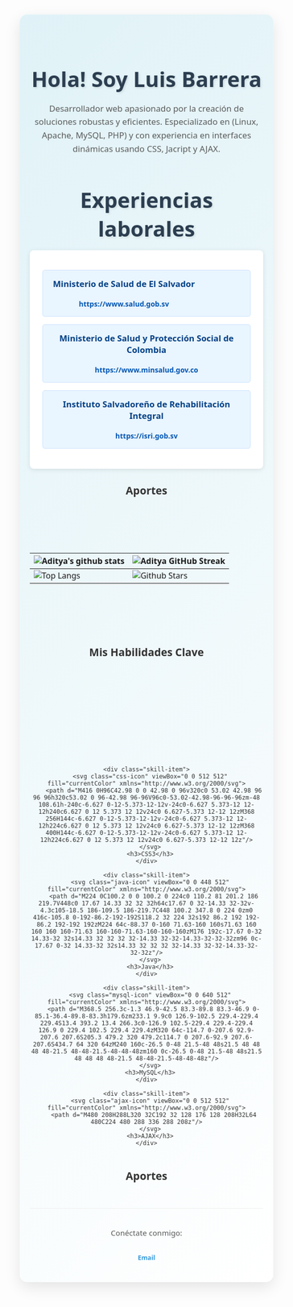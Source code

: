 <style>
  /* Base para el contenedor principal */
  .profile-container {
    font-family: 'Segoe UI', Tahoma, Geneva, Verdana, sans-serif;
    color: #333;
    background: linear-gradient(135deg, #e0f2f7 0%, #ffffff 100%);
    padding: 40px 20px;
    border-radius: 15px;
    box-shadow: 0 10px 30px rgba(0, 0, 0, 0.1);
    text-align: center;
    max-width: 900px;
    margin: 30px auto;
    overflow: hidden; /* Para contener las animaciones si se salen */
  }

  /* Estilo del título principal */
  .profile-container h1 {
    font-size: 3em;
    color: #2c3e50;
    margin-bottom: 15px;
    text-shadow: 2px 2px 4px rgba(0,0,0,0.1);
    animation: fadeInDown 1s ease-out; /* Animación de entrada */
  }

  /* Estilo para el subtítulo/descripción */
  .profile-container p {
    font-size: 1.2em;
    color: #555;
    line-height: 1.6;
    margin-bottom: 30px;
    animation: fadeInUp 1s ease-out; /* Animación de entrada */
    animation-delay: 0.2s; /* Retraso para que aparezca después del título */
    animation-fill-mode: both; /* Mantiene el estado final de la animación */
  }

  /* Contenedor de habilidades/lenguajes */
  .skills-grid {
    display: flex;
    flex-wrap: wrap;
    justify-content: center;
    gap: 25px; /* Espacio entre los iconos */
    margin-top: 40px;
  }

  /* Estilo individual de cada habilidad/lenguaje */
  .skill-item {
    background-color: #f7f7f7;
    border: 1px solid #ddd;
    border-radius: 12px;
    padding: 20px;
    width: 150px;
    text-align: center;
    transition: transform 0.3s ease, box-shadow 0.3s ease;
    box-shadow: 0 4px 15px rgba(0, 0, 0, 0.08);
    display: flex;
    flex-direction: column;
    align-items: center;
    justify-content: center;
    animation: zoomIn 0.6s ease-out; /* Animación de entrada para cada skill */
    opacity: 0; /* Oculto inicialmente para la animación */
  }

  /* Animación de hover para cada habilidad */
  .skill-item:hover {
    transform: translateY(-10px) scale(1.05); /* Efecto de levitación y ligero aumento */
    box-shadow: 0 15px 30px rgba(0, 0, 0, 0.2);
  }

  /* Estilo de los iconos SVG */
  .skill-item svg {
    width: 60px;
    height: 60px;
    margin-bottom: 10px;
    /* Colores base para que los iconos no se vean con borde */
    fill: currentColor;
    color: #3498db; /* Color por defecto para los iconos */
  }

  /* Colores específicos para los iconos si quieres distinguirlos */
  .php-icon { color: #777BB4; }
  .css-icon { color: #1572B6; }
  .java-icon { color: #E34A00; } /* Un tono más naranja/rojizo para Java */
  .mysql-icon { color: #00758F; }
  .ajax-icon { color: #4D4D4D; } /* AJAX no tiene un color oficial, elegimos un gris oscuro */


  .skill-item h3 {
    font-size: 1.1em;
    color: #333;
    margin: 0;
  }

  /* Animaciones CSS */
  @keyframes fadeInDown {
    from { opacity: 0; transform: translateY(-30px); }
    to { opacity: 1; transform: translateY(0); }
  }

  @keyframes fadeInUp {
    from { opacity: 0; transform: translateY(30px); }
    to { opacity: 1; transform: translateY(0); }
  }

  @keyframes zoomIn {
    from { opacity: 0; transform: scale(0.8); }
    to { opacity: 1; transform: scale(1); }
  }

  /* Retrasos para la animación de cada skill-item */
  .skill-item:nth-child(1) { animation-delay: 0.4s; }
  .skill-item:nth-child(2) { animation-delay: 0.6s; }
  .skill-item:nth-child(3) { animation-delay: 0.8s; }
  .skill-item:nth-child(4) { animation-delay: 1.0s; }
  .skill-item:nth-child(5) { animation-delay: 1.2s; }

  /* Estilos para el footer */
  .footer {
    margin-top: 50px;
    font-size: 0.9em;
    color: #777;
    border-top: 1px solid #eee;
    padding-top: 20px;
  }

  .social-links a {
    margin: 0 10px;
    text-decoration: none;
    color: #3498db;
    font-weight: bold;
    transition: color 0.3s ease;
  }

  .social-links a:hover {
    color: #2980b9;
  }

  .container {
            background-color: #fff;
            padding: 25px;
            border-radius: 8px;
            box-shadow: 0 2px 10px rgba(0,0,0,0.1);
            max-width: 600px;
            margin: auto;
        }
        h1 {
            color: #0056b3;
            text-align: center;
            margin-bottom: 30px;
        }
        ul {
            list-style: none;
            padding: 0;
        }
        li {
            background-color: #e9f5ff;
            border: 1px solid #cce5ff;
            margin-bottom: 15px;
            padding: 15px 20px;
            border-radius: 5px;
            display: flex;
            align-items: center;
        }
        li:hover {
            background-color: #d7edff;
        }
        .ministry-info strong {
            display: block;
            font-size: 1.2em;
            color: #004085;
        }
        .ministry-info a {
            color: #0056b3;
            text-decoration: none;
            font-weight: bold;
        }
        .ministry-info a:hover {
            text-decoration: underline;
        }
</style>

<div class="profile-container">
  <h1>Hola! Soy Luis Barrera</h1>
  <p>Desarrollador web apasionado por la creaci&oacute;n de soluciones robustas y eficientes. Especializado en (Linux, Apache, MySQL, PHP) y con experiencia en interfaces din&aacute;micas usando CSS, Jacript y AJAX.</p>
  <h1>Experiencias laborales</h1>
  <div class="container">
        <ul>
            <li>
                <div class="ministry-info">
                    <strong>Ministerio de Salud de El Salvador</strong>
                    <br><a href="https://www.salud.gob.sv/" target="_blank">https://www.salud.gob.sv</a>
                </div>
            </li>
            <li>
                <div class="ministry-info">
                    <strong>Ministerio de Salud y Protecci&oacute;n Social de Colombia</strong>
                    <br>
                    <a href="https://www.minsalud.gov.co/" target="_blank">https://www.minsalud.gov.co</a>
                </div>
            </li>
            <li>
                <div class="ministry-info">
                    <strong>Instituto Salvadore&ntilde;o de Rehabilitaci&oacute;n Integral</strong>
                    <br>
                    <a href="https://isri.gob.sv/" target="_blank">https://isri.gob.sv</a>
                </div>
            </li>
        </ul>
    </div>
  <h2>Aportes</h2>
  <br>
  
[![Aditya's GitHub Activity Graph](https://activity-graph.herokuapp.com/graph?username=Aditya664&theme=tokyonight)](https://git.io/praveenscience)

| ![Aditya's github stats](https://github-readme-stats.vercel.app/api?username=Aditya664&show_icons=true&theme=tokyonight) | ![Aditya GitHub Streak](https://github-readme-streak-stats.herokuapp.com/?user=Aditya664&theme=tokyonight) |
| --- | --- |
| ![Top Langs](https://github-readme-stats.vercel.app/api/top-langs/?username=Aditya664&theme=tokyonight) | ![Github Stars](https://github-readme-stats.vercel.app/api?username=Aditya664&show_icons=true&locale=en&count_private=true&hide_rank=true&custom_title=My%20GitHub%20Stats&disable_animations=true&theme=tokyonight) |

![Jokes Card](https://readme-jokes.vercel.app/api?theme=tokyonight)


<br>


  <h2>Mis Habilidades Clave</h2>
  <div class="skills-grid">
    <div class="skill-item">
      <svg class="php-icon" viewBox="0 0 128 128" fill="currentColor" xmlns="http://www.w3.org/2000/svg">
        <path d="M64 0C28.7 0 0 28.7 0 64s28.7 64 64 64 64-28.7 64-64S99.3 0 64 0zM72.2 110.8c-2.3 4.6-7.3 7.8-12.7 7.8s-10.4-3.2-12.7-7.8L19 64c-2.3-4.6-2.3-10.4 0-15s7.3-7.8 12.7-7.8c5.4 0 10.4 3.2 12.7 7.8L64 96.2l19.6-39.2c2.3-4.6 7.3-7.8 12.7-7.8s10.4 3.2 12.7 7.8l-27.8 55.6z"/>
      </svg>
      <h3>PHP</h3>
    </div>

    <div class="skill-item">
      <svg class="css-icon" viewBox="0 0 512 512" fill="currentColor" xmlns="http://www.w3.org/2000/svg">
        <path d="M416 0H96C42.98 0 0 42.98 0 96v320c0 53.02 42.98 96 96 96h320c53.02 0 96-42.98 96-96V96c0-53.02-42.98-96-96-96zm-48 108.61h-240c-6.627 0-12-5.373-12-12v-24c0-6.627 5.373-12 12-12h240c6.627 0 12 5.373 12 12v24c0 6.627-5.373 12-12 12zM368 256H144c-6.627 0-12-5.373-12-12v-24c0-6.627 5.373-12 12-12h224c6.627 0 12 5.373 12 12v24c0 6.627-5.373 12-12 12zM368 400H144c-6.627 0-12-5.373-12-12v-24c0-6.627 5.373-12 12-12h224c6.627 0 12 5.373 12 12v24c0 6.627-5.373 12-12 12z"/>
      </svg>
      <h3>CSS3</h3>
    </div>

    <div class="skill-item">
      <svg class="java-icon" viewBox="0 0 448 512" fill="currentColor" xmlns="http://www.w3.org/2000/svg">
        <path d="M224 0C100.2 0 0 100.2 0 224c0 110.2 81 201.2 186 219.7V448c0 17.67 14.33 32 32 32h64c17.67 0 32-14.33 32-32v-4.3c105-18.5 186-109.5 186-219.7C448 100.2 347.8 0 224 0zm0 416c-105.8 0-192-86.2-192-192S118.2 32 224 32s192 86.2 192 192-86.2 192-192 192zM224 64c-88.37 0-160 71.63-160 160s71.63 160 160 160 160-71.63 160-160-71.63-160-160-160zM176 192c-17.67 0-32 14.33-32 32s14.33 32 32 32 32-14.33 32-32-14.33-32-32-32zm96 0c-17.67 0-32 14.33-32 32s14.33 32 32 32 32-14.33 32-32-14.33-32-32-32z"/>
      </svg>
      <h3>Java</h3>
    </div>

    <div class="skill-item">
      <svg class="mysql-icon" viewBox="0 0 640 512" fill="currentColor" xmlns="http://www.w3.org/2000/svg">
        <path d="M368.5 256.3c-1.3 46.9-42.5 83.3-89.8 83.3-46.9 0-85.1-36.4-89.8-83.3h179.6zm233.1 9.9c0 126.9-102.5 229.4-229.4 229.4S13.4 393.2 13.4 266.3c0-126.9 102.5-229.4 229.4-229.4 126.9 0 229.4 102.5 229.4 229.4zM320 64c-114.7 0-207.6 92.9-207.6 207.6S205.3 479.2 320 479.2c114.7 0 207.6-92.9 207.6-207.6S434.7 64 320 64zM240 160c-26.5 0-48 21.5-48 48s21.5 48 48 48 48-21.5 48-48-21.5-48-48-48zm160 0c-26.5 0-48 21.5-48 48s21.5 48 48 48 48-21.5 48-48-21.5-48-48-48z"/>
      </svg>
      <h3>MySQL</h3>
    </div>

    <div class="skill-item">
      <svg class="ajax-icon" viewBox="0 0 512 512" fill="currentColor" xmlns="http://www.w3.org/2000/svg">
        <path d="M480 208H288L320 32C192 32 128 176 128 208H32L64 480C224 480 288 336 288 208z"/>
      </svg>
      <h3>AJAX</h3>
    </div>
  </div>
<h2>Aportes</h2>
  <div class="footer">
    <p>Conéctate conmigo:</p>
    <div class="social-links">
      <a href="mailto:lbarrerac@gmail.com">Email</a>
    </div>
  </div>
</div>
